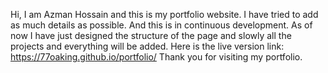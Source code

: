 Hi,
I am Azman Hossain and this is my portfolio website. I have tried to add as much details as possible. And this is in continuous development. As of now I have just designed the structure of the page and slowly all the projects and everything will be added. 
Here is the live version link: https://77oaking.github.io/portfolio/ 
Thank you for visiting my portfolio.
